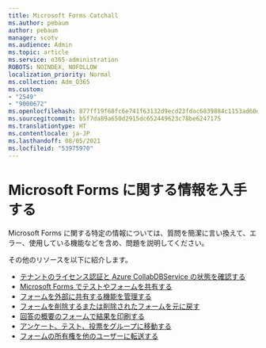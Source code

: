 ```yaml
---
title: Microsoft Forms Catchall
ms.author: pebaum
author: pebaum
manager: scotv
ms.audience: Admin
ms.topic: article
ms.service: o365-administration
ROBOTS: NOINDEX, NOFOLLOW
localization_priority: Normal
ms.collection: Adm_O365
ms.custom:
- "2549"
- "9000672"
ms.openlocfilehash: 877ff19f68fc6e741f63132d9ecd23fdac6839884c1153ad60dd2ec6f0b6adc6
ms.sourcegitcommit: b5f7da89a650d2915dc652449623c78be6247175
ms.translationtype: HT
ms.contentlocale: ja-JP
ms.lasthandoff: 08/05/2021
ms.locfileid: "53975970"
---
```

# <a name="get-information-about-microsoft-forms"></a>Microsoft Forms に関する情報を入手する

Microsoft Forms に関する特定の情報については、質問を簡潔に言い換えて、エラー、使用している機能などを含め、問題を説明してください。 

その他のリソースを以下に紹介します。

- [テナントのライセンス認証と Azure CollabDBService の状態を確認する](https://support.office.com/article/Turn-off-or-turn-on-Microsoft-Forms-8dcbf3ab-f2d6-459a-b8be-8d9892132a43)
- [Microsoft Forms でテストやフォームを共有する](https://support.office.com/article/Share-a-form-to-collaborate-d5bb5cf0-8401-4c15-bb8c-8e108cd7e69b)
- [フォームを外部に共有する機能を管理する](https://support.office.com/article/set-up-microsoft-forms-cc52287a-4550-464d-9a1b-457bf9df2240?#PickTab=Configure)
- [フォームを削除するまたは削除されたフォームを元に戻す](https://support.office.com/article/Delete-a-form-2207e468-ce1b-4c4a-a256-caf631d87af0)
- [回答の概要のフォームで結果を印刷する](https://support.office.com/article/Print-a-form-22100b98-ba3c-41c1-9513-f76caca664fc)
- [アンケート、テスト、投票をグループに移動する](https://support.office.com/article/Transfer-ownership-of-a-form-921a6361-a4e5-44ea-bce9-c4ed63aa54b4)
- [フォームの所有権を他のユーザーに転送する](https://support.office.com/article/Transfer-ownership-of-a-form-921a6361-a4e5-44ea-bce9-c4ed63aa54b4)